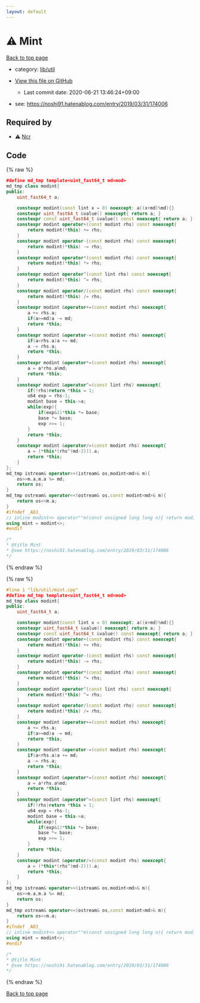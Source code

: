 ```yaml
---
layout: default
---
```


<!-- mathjax config similar to math.stackexchange -->
<script type="text/javascript" async
  src="https://cdnjs.cloudflare.com/ajax/libs/mathjax/2.7.5/MathJax.js?config=TeX-MML-AM_CHTML">
</script>
<script type="text/x-mathjax-config">
  MathJax.Hub.Config({
    TeX: { equationNumbers: { autoNumber: "AMS" }},
    tex2jax: {
      inlineMath: [ ['$','$'] ],
      processEscapes: true
    },
    "HTML-CSS": { matchFontHeight: false },
    displayAlign: "left",
    displayIndent: "2em"
  });
</script>

<script type="text/javascript" src="https://cdnjs.cloudflare.com/ajax/libs/jquery/3.4.1/jquery.min.js"></script>
<script src="https://cdn.jsdelivr.net/npm/jquery-balloon-js@1.1.2/jquery.balloon.min.js" integrity="sha256-ZEYs9VrgAeNuPvs15E39OsyOJaIkXEEt10fzxJ20+2I=" crossorigin="anonymous"></script>
<script type="text/javascript" src="../../../assets/js/copy-button.js"></script>
<link rel="stylesheet" href="../../../assets/css/copy-button.css" />


# :warning: Mint

<a href="../../../index.html">Back to top page</a>

* category: <a href="../../../index.html#76d75a8065c92efe3b83e817563c11ef">lib/util</a>
* <a href="{{ site.github.repository_url }}/blob/master/lib/util/mint.cpp">View this file on GitHub</a>
    - Last commit date: 2020-06-21 13:46:24+09:00


* see: <a href="https://noshi91.hatenablog.com/entry/2019/03/31/174006">https://noshi91.hatenablog.com/entry/2019/03/31/174006</a>


## Required by

* :warning: <a href="ncr.cpp.html">Ncr</a>


## Code

<a id="unbundled"></a>
{% raw %}
```cpp
﻿#define md_tmp template<uint_fast64_t md=mod>
md_tmp class modint{
public:
	uint_fast64_t a;

	constexpr modint(const lint x = 0) noexcept: a((x+md)%md){}
	constexpr uint_fast64_t &value() noexcept{ return a; }
	constexpr const uint_fast64_t &value() const noexcept{ return a; }
	constexpr modint operator+(const modint rhs) const noexcept{
		return modint(*this) += rhs;
	}
	constexpr modint operator-(const modint rhs) const noexcept{
		return modint(*this) -= rhs;
	}
	constexpr modint operator*(const modint rhs) const noexcept{
		return modint(*this) *= rhs;
	}
	constexpr modint operator^(const lint rhs) const noexcept{
		return modint(*this) ^= rhs;
	}
	constexpr modint operator/(const modint rhs) const noexcept{
		return modint(*this) /= rhs;
	}
	constexpr modint &operator+=(const modint rhs) noexcept{
		a += rhs.a;
		if(a>=md)a -= md;
		return *this;
	}
	constexpr modint &operator-=(const modint rhs) noexcept{
		if(a<rhs.a)a += md;
		a -= rhs.a;
		return *this;
	}
	constexpr modint &operator*=(const modint rhs) noexcept{
		a = a*rhs.a%md;
		return *this;
	}
	constexpr modint &operator^=(const lint rhs) noexcept{
		if(!rhs)return *this = 1;
		u64 exp = rhs-1;
		modint base = this->a;
		while(exp){
			if(exp&1)*this *= base;
			base *= base;
			exp >>= 1;
		}
		return *this;
	}
	constexpr modint &operator/=(const modint rhs) noexcept{
		a = (*this*(rhs^(md-2))).a;
		return *this;
	}
};
md_tmp istream& operator>>(istream& os,modint<md>& m){
	os>>m.a,m.a %= md;
	return os;
}
md_tmp ostream& operator<<(ostream& os,const modint<md>& m){
	return os<<m.a;
}
#ifndef _AOJ_
// inline modint<> operator""m(const unsigned long long n){ return modint<>(n); }
using mint = modint<>;
#endif

/*
* @title Mint
* @see https://noshi91.hatenablog.com/entry/2019/03/31/174006
*/

```
{% endraw %}

<a id="bundled"></a>
{% raw %}
```cpp
#line 1 "lib/util/mint.cpp"
﻿#define md_tmp template<uint_fast64_t md=mod>
md_tmp class modint{
public:
	uint_fast64_t a;

	constexpr modint(const lint x = 0) noexcept: a((x+md)%md){}
	constexpr uint_fast64_t &value() noexcept{ return a; }
	constexpr const uint_fast64_t &value() const noexcept{ return a; }
	constexpr modint operator+(const modint rhs) const noexcept{
		return modint(*this) += rhs;
	}
	constexpr modint operator-(const modint rhs) const noexcept{
		return modint(*this) -= rhs;
	}
	constexpr modint operator*(const modint rhs) const noexcept{
		return modint(*this) *= rhs;
	}
	constexpr modint operator^(const lint rhs) const noexcept{
		return modint(*this) ^= rhs;
	}
	constexpr modint operator/(const modint rhs) const noexcept{
		return modint(*this) /= rhs;
	}
	constexpr modint &operator+=(const modint rhs) noexcept{
		a += rhs.a;
		if(a>=md)a -= md;
		return *this;
	}
	constexpr modint &operator-=(const modint rhs) noexcept{
		if(a<rhs.a)a += md;
		a -= rhs.a;
		return *this;
	}
	constexpr modint &operator*=(const modint rhs) noexcept{
		a = a*rhs.a%md;
		return *this;
	}
	constexpr modint &operator^=(const lint rhs) noexcept{
		if(!rhs)return *this = 1;
		u64 exp = rhs-1;
		modint base = this->a;
		while(exp){
			if(exp&1)*this *= base;
			base *= base;
			exp >>= 1;
		}
		return *this;
	}
	constexpr modint &operator/=(const modint rhs) noexcept{
		a = (*this*(rhs^(md-2))).a;
		return *this;
	}
};
md_tmp istream& operator>>(istream& os,modint<md>& m){
	os>>m.a,m.a %= md;
	return os;
}
md_tmp ostream& operator<<(ostream& os,const modint<md>& m){
	return os<<m.a;
}
#ifndef _AOJ_
// inline modint<> operator""m(const unsigned long long n){ return modint<>(n); }
using mint = modint<>;
#endif

/*
* @title Mint
* @see https://noshi91.hatenablog.com/entry/2019/03/31/174006
*/

```
{% endraw %}

<a href="../../../index.html">Back to top page</a>

